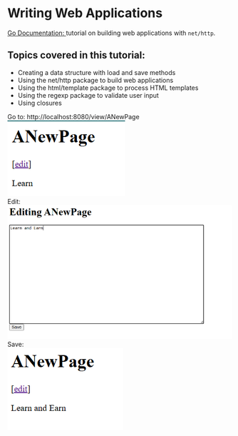 # Writing Web Applications
[Go Documentation: ](https://go.dev/doc/articles/wiki/)tutorial on building web applications with ```net/http```.<br>

## Topics covered in this tutorial:
- Creating a data structure with load and save methods
- Using the net/http package to build web applications
- Using the html/template package to process HTML templates
- Using the regexp package to validate user input
- Using closures


Go to: http://localhost:8080/view/ANewPage <br>
![a new page](image.png)
<br>
Edit:<br>
![Editing a new page](image-1.png)
<br>
Save: <br>
![new update](image-2.png)
